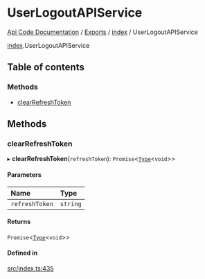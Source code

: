 # UserLogoutAPIService
 
[Api Code Documentation](../README.md) / [Exports](../modules.md) / [index](../modules/index.md) / UserLogoutAPIService

[index](../modules/index.md).UserLogoutAPIService

## Table of contents

### Methods

- [clearRefreshToken](index.UserLogoutAPIService.md#clearrefreshtoken)

## Methods

### clearRefreshToken

▸ **clearRefreshToken**(`refreshToken`): `Promise`\<[`Type`](../modules/result.md#type)\<`void`\>\>

#### Parameters

| Name | Type |
| :------ | :------ |
| `refreshToken` | `string` |

#### Returns

`Promise`\<[`Type`](../modules/result.md#type)\<`void`\>\>

#### Defined in

[src/index.ts:435](https://github.com/openkfw/TruBudget/blob/e3c318d/api/src/index.ts#L435)
